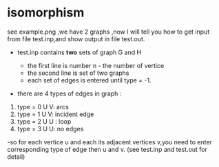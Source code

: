 # isomorphism

see example.png ,we have 2 graphs ,now I will tell you how to get input from file test.inp,and show output in file test.out.

- test.inp contains <b>two</b> sets of graph G and H

  * the first line is number n - the number of vertice
  * the second line is set of two graphs
  * each set of edges is entered until type = -1.

- there are 4 types of edges in graph :

 1. type = 0 U V: arcs
 2. type = 1 U V: incident edge
 3. type = 2 U U : loop
 4. type = 3 U U: no edges

-so for each vertice u and each its adjacent vertices v,you need to enter corresponding type of edge then u and v.
(see test.inp and test.out for detail)

